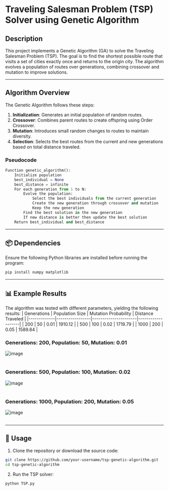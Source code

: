 # Traveling Salesman Problem (TSP) Solver using Genetic Algorithm

## Description  
This project implements a Genetic Algorithm (GA) to solve the Traveling Salesman Problem (TSP). The goal is to find the shortest possible route that visits a set of cities exactly once and returns to the origin city. The algorithm evolves a population of routes over generations, combining crossover and mutation to improve solutions.

---

## Algorithm Overview  
The Genetic Algorithm follows these steps:  

1. **Initialization**: Generates an initial population of random routes.  
2. **Crossover**: Combines parent routes to create offspring using Order Crossover.  
3. **Mutation**: Introduces small random changes to routes to maintain diversity.  
4. **Selection**: Selects the best routes from the current and new generations based on total distance traveled.  

### Pseudocode  
```python  
Function genetic_algorithm():  
    Initialize population  
    best_individual = None  
    best_distance = infinite  
    For each generation from 1 to N:  
        Evolve the population:  
            Select the best individuals from the current generation  
            Create the new generation through crossover and mutation  
            Keep the new generation  
        Find the best solution in the new generation  
        If new distance is better then update the best solution  
    Return best_individual and best_distance

```

---

## 📦 Dependencies
Ensure the following Python libraries are installed before running the program:
```bash
pip install numpy matplotlib
```

---

## 📊 Example Results
The algorithm was tested with different parameters, yielding the following results:
| Generations | Population Size | Mutation Probability | Distance Traveled |
|-------------|-----------------|----------------------|-------------------|
| 200         |	50              | 0.01                 | 1910.12           |
| 500	      | 100	            | 0.02                 | 1719.79           |
| 1000        |	200	            | 0.05                 | 1589.84           |

### Generations: 200, Population: 50, Mutation: 0.01
![image](https://github.com/user-attachments/assets/46b27cda-77b0-4fc2-a8b5-6ddf6dd3f148)<br><br>

### Generations: 500, Population: 100, Mutation: 0.02
![image](https://github.com/user-attachments/assets/639a1cad-e08a-4f92-ad47-4255d1b5c677)<br><br>

### Generations: 1000, Population: 200, Mutation: 0.05
![image](https://github.com/user-attachments/assets/85196ea9-db8d-4385-9d94-19be2a696dfa)<br><br>

---

## 🚀 Usage
1. Clone the repository or download the source code:
```bash
git clone https://github.com/your-username/tsp-genetic-algorithm.git  
cd tsp-genetic-algorithm
```
2. Run the TSP solver:
```bash
python TSP.py
```
